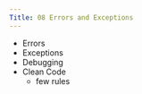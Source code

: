 ```yaml
---
Title: 08 Errors and Exceptions
---
```


* Errors
* Exceptions
* Debugging
* Clean Code
    * few rules